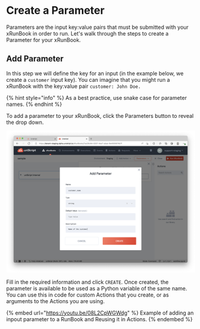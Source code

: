 # Create a Parameter

Parameters are the input key:value pairs that must be submitted with your xRunBook in order to run. Let's walk through the steps to create a Parameter for your xRunBook.

## Add Parameter

In this step we will define the key for an input (in the example below, we create a `customer` input key).  You can imagine that you might run a xRunBook with the key:value pair `customer: John Doe.`

{% hint style="info" %}
As a best practice, use snake case for parameter names.
{% endhint %}

To add a parameter to your xRunBook, click the Parameters button to reveal the drop down.&#x20;

![Adding a \`customer\` input parameter.](<../../.gitbook/assets/Screen Shot 2022-05-16 at 12.48.07 AM.png>)

Fill in the required information and click `CREATE`. Once created, the parameter is available to be used as a Python variable of the same name. You can use this in code for custom Actions that you create, or as arguments to the Actions you are using.

{% embed url="https://youtu.be/08L2CpWGWdg" %}
Example of adding an inpout parameter to a RunBook and Reusing it in Actions.
{% endembed %}
